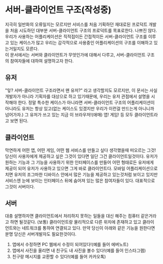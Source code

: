 # 서버-클라이언트 구조(작성중)
지극히 일반화의 오류일지는 모르지만 서비스를 처음 기획하던 재대로된 프로덕트 개발을 처음 시도하던 대부분 서버-클라이언트 구조의 프로덕트를 목표로한다. 나쁘진 않다. 우리가 사용하는 어플리케이션은 직적접이든 간접적이든 서버-클라이언트 구조를 이루고 있는 케이스가 많고 우리는 감각적으로 사용중인 어플리케이션의 구조를 이해하고 있는거일지도 모른다.<br />
이 문서에서는 서버와 클라이언트가 무엇인가에 대해서 다루고, 서버-클라이언트 구조의 참여자들에 대하여 설명하고자 한다.<br />

## 유저
"잏? 서버-클라이언트 구조라면서 왠 유저?" 라고 생각할지도 모르지만, 이 문서는 사실 개발자가 아니라 기획자를 대상으로 하고 있기때문에, 우리는 유저 관점에서 설명을 시작해야 한다. 정말 특수한 케이스가 아니라면 서버-클라이언트 구조의 어플리케이션이 아니라도 유저는 항상 있고(없는 케이스도 있겠지만 우리가 이런걸 만드는게 아니니까 넘어가자.) 그 유저가 쓰고 있는 지금 이 브라우저!(애매) 앱! 게임! 등 모두 클라이언트라고 보면 된다.

## 클라이언트
막연하게 어떤 앱, 어떤 게임, 어떤 웹 서비스를 만들고 싶다 생각했을때 떠오르는 그것! 당신이 사용자에게 제공하고 싶은 그것이 있다면 일단 그건 클라이언트일것이다. 유저가 원하는 기능과 그 기능을 사용하기 위한 인터페이스를 만들어 어떤 형태로든 유저에게 제공이 되어 유저가 사용하고 있으면 그게 바로 클라이언트다. 모바일 어플리케이션으로 치면 유저의 조그마한 디바이스 안에서 많은 기능을 제공하고 있는것처럼 보이고 있지만 서비스엔 눈에 보이는 인터페이스 뒤에 숨어져 있는 많은 참여자들이 있다. 대표적으로 그것이 서버이다.

## 서버
대충 설명하자면 클라이언트에서 처리하지 못하는 일들을 대신 해주는 컴퓨터 같은거라고 하면 될것같다. (보통) 클라이언트랑 물리적으로 다른 위치에 존재하고 있고 클라이언트와는 네트워크를 통하여 연결되고 있다. 만약 당신이 아래와 같은 기능을 원한다면 분명 당신은 서버개발자도 필요한것이다.
1. 앱에서 수정하면 PC 웹에서 수정이 되어있다!(예를 들어 에버노트)
2. 앱에서 사진을 올리면 내 친구도 내 사진을 볼수 있다!(예를 들어 인스타그램)
3. 친구랑 메시지를 교환할 수 있다!(예를 들어 카카오톡)
